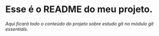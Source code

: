 # Esse é o README do meu projeto.

###### Aqui ficará todo o conteúdo do projeto sobre estudo git no módulo git essentials.